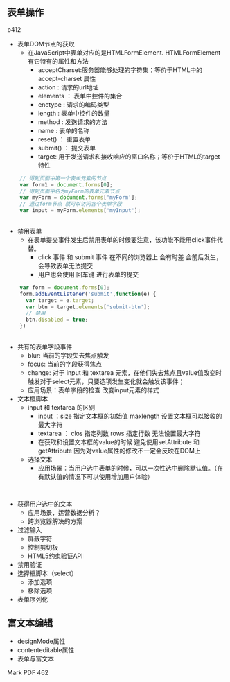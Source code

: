 表单操作
--
p412
* 表单DOM节点的获取
    * 在JavaScript中表单对应的是HTMLFormElement. HTMLFormElement有它特有的属性和方法
        * acceptCharset:服务器能够处理的字符集；等价于HTML中的 accept-charset 属性
        * action : 请求的url地址
        * elements ： 表单中控件的集合
        * enctype : 请求的编码类型
        * length : 表单中控件的数量
        * method : 发送请求的方法
        * name :  表单的名称
        * reset() ： 重置表单
        * submit() ： 提交表单
        * target: 用于发送请求和接收响应的窗口名称；等价于HTML的target特性 
```javascript
    // 得到页面中第一个表单元素的节点
    var form1 = document.forms[0];
    // 得到页面中名为myForm的表单元素节点 
    var myForm = document.forms['myForm'];
    // 通过form节点 就可以访问各个表单字段
    var input = myForm.elements['myInput'];
    
```
* 禁用表单
    * 在表单提交事件发生后禁用表单的时候要注意，该功能不能用click事件代替。
        * click 事件 和 submit 事件 在不同的浏览器上 会有时差 会前后发生，会导致表单无法提交
        * 用户也会使用 回车键 进行表单的提交
```javascript
    var form = document.forms[0];
    form.addEventListener('submit',function(e) {
      var target = e.target;
      var btn = target.elements['submit-btn'];
      // 禁用
      btn.disabled = true;
    })
    
```
* 共有的表单字段事件 
    * blur: 当前的字段失去焦点触发
    * focus: 当前的字段获得焦点
    * change: 对于 input 和 textarea 元素，在他们失去焦点且value值改变时触发对于select元素，只要选项发生变化就会触发该事件；
    * 应用场景：表单字段的检查 改变input元素的样式
* 文本框脚本
    * input 和 textarea 的区别
        * input ：size 指定文本框的初始值 maxlength 设置文本框可以接收的最大字符  
        * textarea ： clos 指定列数 rows 指定行数  无法设置最大字符
        * 在获取和设置文本框的value的时候 避免使用setAttribute 和 getAttribute 因为对value属性的修改不一定会反映在DOM上
    * 选择文本
        * 应用场景：当用户选中表单的时候，可以一次性选中删除默认值。（在有默认值的情况下可以使用增加用户体验）
```javascript
    
```
* 获得用户选中的文本
    * 应用场景，运营数据分析？
    * 跨浏览器解决的方案
* 过滤输入
    * 屏蔽字符
    * 控制剪切板
    * HTML5约束验证API
* 禁用验证
* 选择框脚本（select）
    * 添加选项
    * 移除选项
* 表单序列化
    
富文本编辑
--
* designMode属性
* contenteditable属性
* 表单与富文本

Mark PDF 462
